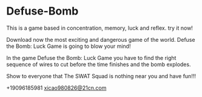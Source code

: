 # Defuse-Bomb

This is a game based in concentration, memory, luck and reflex. try it now!

Download now the most exciting and dangerous game of the world. Defuse the Bomb: Luck Game is going to blow your mind!

In the game Defuse the Bomb: Luck Game you have to find the right sequence of wires to cut before the time finishes and the bomb explodes.

Show to everyone that The SWAT Squad is nothing near you and have fun!!!

+19096185981 xicao980826@21cn.com
